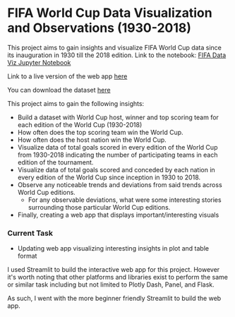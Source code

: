 # FIFA World Cup Data Visualization and Observations (1930-2018)
This project aims to gain insights and visualize FIFA World Cup data since its inauguration in 1930 till the 2018 edition. Link to the notebook: [FIFA Data Viz Jupyter Notebook](notebook.ipynb)

Link to a live version of the web app [here](https://binyoh1-fifa-world-cup-dataviz-app-wu31th.streamlitapp.com/)

You can download the dataset [here](https://www.kaggle.com/datasets/iamsouravbanerjee/fifa-football-world-cup-dataset)

This project aims to gain the following insights:
- Build a dataset with World Cup host, winner and top scoring team for each edition of the World Cup (1930-2018)
- How often does the top scoring team win the World Cup.
- How often does the host nation win the World Cup.
- Visualize data of total goals scored in every edition of the World Cup from 1930-2018 indicating the number of participating teams in each edition of the tournament.
- Visualize data of total goals scored and conceded by each nation in every edition of the World Cup since inception in 1930 to 2018.
- Observe any noticeable trends and deviations from said trends across World Cup editions.
  - For any observable deviations, what were some interesting stories surrounding those particular World Cup editions.
- Finally, creating a web app that displays important/interesting visuals


### Current Task
- Updating web app visualizing interesting insights in plot and table format

I used Streamlit to build the interactive web app for this project. However it's worth noting that other platforms and libraries exist to perform the same or similar task including but not limited to Plotly Dash, Panel, and Flask.

As such, I went with the more beginner friendly Streamlit to build the web app.
